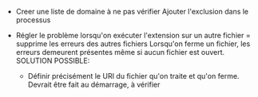 - Creer une liste de domaine à ne pas vérifier
  Ajouter l'exclusion dans le processus

- Régler le problème lorsqu'on exécuter l'extension sur un autre fichier = supprime les erreurs des autres fichiers
  Lorsqu'on ferme un fichier, les erreurs demeurent présentes même si aucun fichier est ouvert.
  SOLUTION POSSIBLE:
    - Définir précisément le URI du fichier qu'on traite et qu'on ferme.
      Devrait être fait au démarrage, à vérifier
